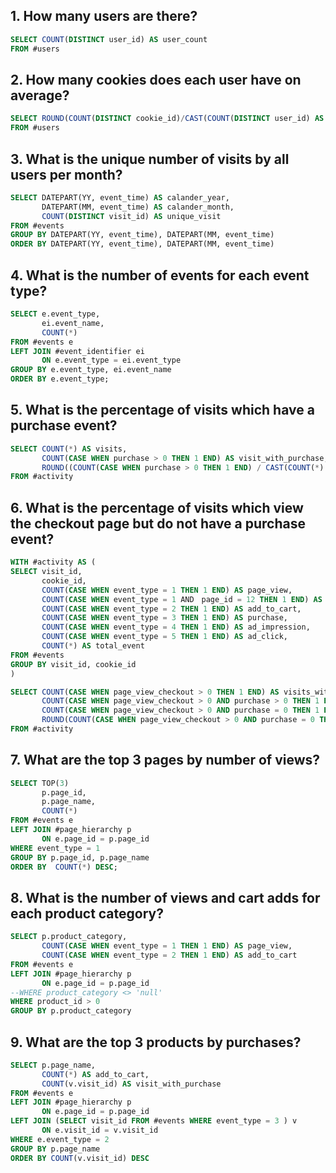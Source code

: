 ## 1. How many users are there?
```sql
SELECT COUNT(DISTINCT user_id) AS user_count
FROM #users
```
## 2. How many cookies does each user have on average?
```sql
SELECT ROUND(COUNT(DISTINCT cookie_id)/CAST(COUNT(DISTINCT user_id) AS FLOAT), 2) AS cookie_per_user
FROM #users
```
## 3. What is the unique number of visits by all users per month?
```sql
SELECT DATEPART(YY, event_time) AS calander_year, 
       DATEPART(MM, event_time) AS calander_month,
	   COUNT(DISTINCT visit_id) AS unique_visit
FROM #events
GROUP BY DATEPART(YY, event_time), DATEPART(MM, event_time)
ORDER BY DATEPART(YY, event_time), DATEPART(MM, event_time)
```
## 4. What is the number of events for each event type?
```sql
SELECT e.event_type,
       ei.event_name,
       COUNT(*)
FROM #events e
LEFT JOIN #event_identifier ei
       ON e.event_type = ei.event_type
GROUP BY e.event_type, ei.event_name
ORDER BY e.event_type;
```
## 5. What is the percentage of visits which have a purchase event?
```sql
SELECT COUNT(*) AS visits, 
       COUNT(CASE WHEN purchase > 0 THEN 1 END) AS visit_with_purchase,
       ROUND((COUNT(CASE WHEN purchase > 0 THEN 1 END) / CAST(COUNT(*) AS FLOAT)) * 100,2) AS visit_with_purchase
FROM #activity
```
## 6. What is the percentage of visits which view the checkout page but do not have a purchase event?
```sql
WITH #activity AS (
SELECT visit_id, 
       cookie_id,
	   COUNT(CASE WHEN event_type = 1 THEN 1 END) AS page_view,
	   COUNT(CASE WHEN event_type = 1 AND　page_id = 12 THEN 1 END) AS page_view_checkout,
	   COUNT(CASE WHEN event_type = 2 THEN 1 END) AS add_to_cart,
	   COUNT(CASE WHEN event_type = 3 THEN 1 END) AS purchase,
	   COUNT(CASE WHEN event_type = 4 THEN 1 END) AS ad_impression,
	   COUNT(CASE WHEN event_type = 5 THEN 1 END) AS ad_click,
	   COUNT(*) AS total_event
FROM #events
GROUP BY visit_id, cookie_id
)

SELECT COUNT(CASE WHEN page_view_checkout > 0 THEN 1 END) AS visits_with_checkout, 
       COUNT(CASE WHEN page_view_checkout > 0 AND purchase > 0 THEN 1 END) AS visit_with_purchase,
	   COUNT(CASE WHEN page_view_checkout > 0 AND purchase = 0 THEN 1 END) AS visit_without_purchase,
       ROUND(COUNT(CASE WHEN page_view_checkout > 0 AND purchase = 0 THEN 1 END) / CAST(COUNT(*) AS FLOAT) * 100,2) AS pecentage_all_visit
FROM #activity
```
## 7. What are the top 3 pages by number of views?
```sql
SELECT TOP(3)
       p.page_id,
       p.page_name,
       COUNT(*)
FROM #events e
LEFT JOIN #page_hierarchy p
       ON e.page_id = p.page_id
WHERE event_type = 1
GROUP BY p.page_id, p.page_name
ORDER BY  COUNT(*) DESC;
```
## 8. What is the number of views and cart adds for each product category?
```sql
SELECT p.product_category,
       COUNT(CASE WHEN event_type = 1 THEN 1 END) AS page_view,
	   COUNT(CASE WHEN event_type = 2 THEN 1 END) AS add_to_cart
FROM #events e
LEFT JOIN #page_hierarchy p
       ON e.page_id = p.page_id
--WHERE product_category <> 'null'
WHERE product_id > 0
GROUP BY p.product_category
```
## 9. What are the top 3 products by purchases?
```sql
SELECT p.page_name,
       COUNT(*) AS add_to_cart,
	   COUNT(v.visit_id) AS visit_with_purchase
FROM #events e
LEFT JOIN #page_hierarchy p
       ON e.page_id = p.page_id
LEFT JOIN (SELECT visit_id FROM #events WHERE event_type = 3 ) v
       ON e.visit_id = v.visit_id
WHERE e.event_type = 2
GROUP BY p.page_name
ORDER BY COUNT(v.visit_id) DESC
```
